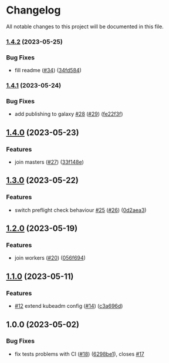 # Changelog

All notable changes to this project will be documented in this file.

### [1.4.2](https://github.com/cloud-labs-infra/ansible-k8s-cluster/compare/v1.4.1...v1.4.2) (2023-05-25)


### Bug Fixes

* fill readme ([#34](https://github.com/cloud-labs-infra/ansible-k8s-cluster/issues/34)) ([34fd584](https://github.com/cloud-labs-infra/ansible-k8s-cluster/commit/34fd584ff538d42d1c1344fa26c19074b7f81c72))

### [1.4.1](https://github.com/cloud-labs-infra/ansible-k8s-cluster/compare/v1.4.0...v1.4.1) (2023-05-24)


### Bug Fixes

* add publishing to galaxy [#28](https://github.com/cloud-labs-infra/ansible-k8s-cluster/issues/28) ([#29](https://github.com/cloud-labs-infra/ansible-k8s-cluster/issues/29)) ([fe22f3f](https://github.com/cloud-labs-infra/ansible-k8s-cluster/commit/fe22f3f40aeefd92cb9c7f6620ee8ecee21e7fd2))

## [1.4.0](https://github.com/cloud-labs-infra/ansible-k8s-cluster/compare/v1.3.0...v1.4.0) (2023-05-23)


### Features

* join masters ([#27](https://github.com/cloud-labs-infra/ansible-k8s-cluster/issues/27)) ([33f148e](https://github.com/cloud-labs-infra/ansible-k8s-cluster/commit/33f148e2cc20f666018ce330a30a292ca4b7af95))

## [1.3.0](https://github.com/cloud-labs-infra/ansible-role-k8s-cluster/compare/v1.2.0...v1.3.0) (2023-05-22)


### Features

* switch preflight check behaviour [#25](https://github.com/cloud-labs-infra/ansible-role-k8s-cluster/issues/25) ([#26](https://github.com/cloud-labs-infra/ansible-role-k8s-cluster/issues/26)) ([0d2aea3](https://github.com/cloud-labs-infra/ansible-role-k8s-cluster/commit/0d2aea3d8ccb8d38556e673d5d4042f55d1fe382))

## [1.2.0](https://github.com/cloud-labs-infra/ansible-role-k8s-cluster/compare/v1.1.0...v1.2.0) (2023-05-19)


### Features

* join workers ([#20](https://github.com/cloud-labs-infra/ansible-role-k8s-cluster/issues/20)) ([056f694](https://github.com/cloud-labs-infra/ansible-role-k8s-cluster/commit/056f694175e9daeab3d6f3856a8a211333bae4da))

## [1.1.0](https://github.com/cloud-labs-infra/ansible-role-k8s-cluster/compare/v1.0.0...v1.1.0) (2023-05-11)


### Features

* [#12](https://github.com/cloud-labs-infra/ansible-role-k8s-cluster/issues/12) extend kubeadm config ([#14](https://github.com/cloud-labs-infra/ansible-role-k8s-cluster/issues/14)) ([c3a696d](https://github.com/cloud-labs-infra/ansible-role-k8s-cluster/commit/c3a696d26c7f51ba6083bb27a9b7bb40d6a5c6a2))

## 1.0.0 (2023-05-02)


### Bug Fixes

* fix tests problems with CI ([#18](https://github.com/cloud-labs-infra/ansible-role-k8s-cluster/issues/18)) ([6298be1](https://github.com/cloud-labs-infra/ansible-role-k8s-cluster/commit/6298be10fab4df87bc4cab82c848c6273cfad187)), closes [#17](https://github.com/cloud-labs-infra/ansible-role-k8s-cluster/issues/17)
